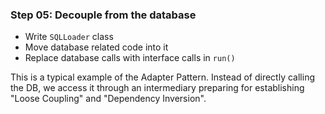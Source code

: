 ### Step 05: Decouple from the database

- Write `SQLLoader` class
- Move database related code into it
- Replace database calls with interface calls in `run()`

This is a typical example of the Adapter Pattern. Instead of directly calling the DB, we access it through an intermediary preparing for establishing "Loose Coupling" and "Dependency Inversion".
